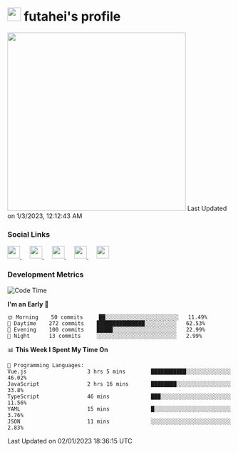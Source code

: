 <h1><img src="https://fonts.gstatic.com/s/e/notoemoji/latest/1f914/512.gif" width="30"/> futahei's profile</h1>
<!--START_SECTION:lapras-card-->
<a href="https://lapras.com/public/M9NU3UQ" target="_blank" rel="noopener noreferrer"><img src="https://lapras-card-generator.vercel.app/api/svg?e=3.42&b=3.57&i=3.17&b1=%23232323&b2=%236d6d6d&i1=%23212121&i2=%23818181&l=ja" width="400" ></a>  
Last Updated on 1/3/2023, 12:12:43 AM
<!--END_SECTION:lapras-card-->

<h3>Social Links</h3>
<p>
  <a href= "https://github.com/futahei">
    <img src="https://img.icons8.com/ios-filled/50/000000/github.svg" width="28px"/>
  </a>
  &emsp;
  <a href= "https://www.youtube.com/channel/UC6cSz5FoLd8ib7Qnncyj-eg">
    <img src="https://img.icons8.com/ios-filled/50/000000/youtube.svg" width="28px"/>
  </a>
  &emsp;
  <a href= "https://twitter.com/kohei_fttk">
    <img src="https://img.icons8.com/ios-filled/50/000000/twitter.svg" width="28px"/>
  </a>
  &emsp;
  <a href= "https://keybase.io/futahei">
    <img src="https://img.icons8.com/ios-filled/50/000000/keybase2.svg" width="28px"/>
  </a>
  &emsp;
  <a href="mailto:kohei_f@cynack.com">
    <img src="https://img.icons8.com/ios-filled/50/000000/email.png" width="28px"/>
  </a>
</p>

<h3>Development Metrics</h3>

<!--START_SECTION:waka-->
![Code Time](http://img.shields.io/badge/Code%20Time-1%2C022%20hrs%201%20min-blue)

**I'm an Early 🐤** 

```text
🌞 Morning    50 commits     ██░░░░░░░░░░░░░░░░░░░░░░░   11.49% 
🌆 Daytime    272 commits    ███████████████░░░░░░░░░░   62.53% 
🌃 Evening    100 commits    █████░░░░░░░░░░░░░░░░░░░░   22.99% 
🌙 Night      13 commits     ░░░░░░░░░░░░░░░░░░░░░░░░░   2.99%

```


📊 **This Week I Spent My Time On** 

```text
💬 Programming Languages: 
Vue.js                   3 hrs 5 mins        ███████████░░░░░░░░░░░░░░   46.02% 
JavaScript               2 hrs 16 mins       ████████░░░░░░░░░░░░░░░░░   33.8% 
TypeScript               46 mins             ███░░░░░░░░░░░░░░░░░░░░░░   11.56% 
YAML                     15 mins             █░░░░░░░░░░░░░░░░░░░░░░░░   3.76% 
JSON                     11 mins             ░░░░░░░░░░░░░░░░░░░░░░░░░   2.83%

```


 Last Updated on 02/01/2023 18:36:15 UTC
<!--END_SECTION:waka-->
